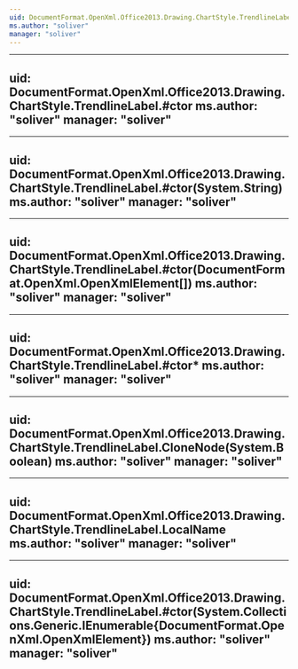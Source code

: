 ```yaml
---
uid: DocumentFormat.OpenXml.Office2013.Drawing.ChartStyle.TrendlineLabel
ms.author: "soliver"
manager: "soliver"
---
```


---
uid: DocumentFormat.OpenXml.Office2013.Drawing.ChartStyle.TrendlineLabel.#ctor
ms.author: "soliver"
manager: "soliver"
---

---
uid: DocumentFormat.OpenXml.Office2013.Drawing.ChartStyle.TrendlineLabel.#ctor(System.String)
ms.author: "soliver"
manager: "soliver"
---

---
uid: DocumentFormat.OpenXml.Office2013.Drawing.ChartStyle.TrendlineLabel.#ctor(DocumentFormat.OpenXml.OpenXmlElement[])
ms.author: "soliver"
manager: "soliver"
---

---
uid: DocumentFormat.OpenXml.Office2013.Drawing.ChartStyle.TrendlineLabel.#ctor*
ms.author: "soliver"
manager: "soliver"
---

---
uid: DocumentFormat.OpenXml.Office2013.Drawing.ChartStyle.TrendlineLabel.CloneNode(System.Boolean)
ms.author: "soliver"
manager: "soliver"
---

---
uid: DocumentFormat.OpenXml.Office2013.Drawing.ChartStyle.TrendlineLabel.LocalName
ms.author: "soliver"
manager: "soliver"
---

---
uid: DocumentFormat.OpenXml.Office2013.Drawing.ChartStyle.TrendlineLabel.#ctor(System.Collections.Generic.IEnumerable{DocumentFormat.OpenXml.OpenXmlElement})
ms.author: "soliver"
manager: "soliver"
---
